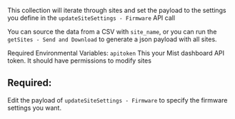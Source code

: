 This collection will iterate through sites and set the payload to the settings you define in the `updateSiteSettings - Firmware` API call

You can source the data from a CSV with `site_name`, or you can run the `getSites - Send and Download` to generate a json payload with all sites.

Required Environmental Variables:
`apitoken` This your Mist dashboard API token.  It should have permissions to modify sites

## Required:

Edit the payload of `updateSiteSettings - Firmware` to specify the firmware settings you want.